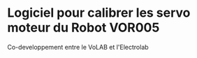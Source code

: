 # Logiciel pour calibrer les servo moteur du Robot VOR005
Co-developpement entre le VoLAB et l'Electrolab
